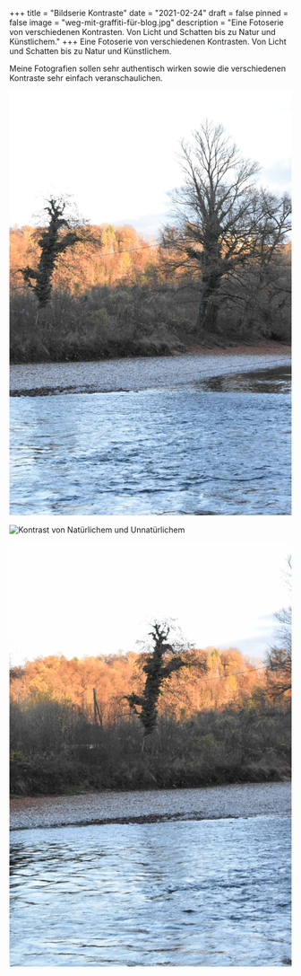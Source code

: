 +++
title = "Bildserie Kontraste"
date = "2021-02-24"
draft = false
pinned = false
image = "weg-mit-graffiti-für-blog.jpg"
description = "Eine Fotoserie von verschiedenen Kontrasten. Von Licht und Schatten bis zu Natur und Künstlichem."
+++
Eine Fotoserie von verschiedenen Kontrasten. Von Licht und Schatten bis zu Natur und Künstlichem.

Meine Fotografien sollen sehr authentisch wirken sowie die verschiedenen Kontraste sehr einfach veranschaulichen.

![](natur-licht-und-schatten.jpg "Licht-Schatten Kontrast")



![](weg-mit-graffiti-für-blog.jpg "Kontrast von Natürlichem und Unnatürlichem")

![](baum-mit-aare-und-schatten.jpg "Abendstimmung mit Licht und Schatten")